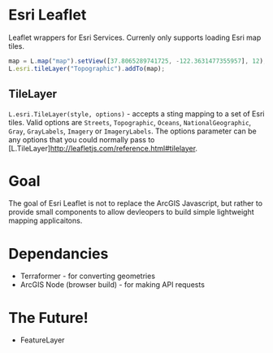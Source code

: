 # Esri Leaflet

Leaflet wrappers for Esri Services. Currenly only supports loading Esri map tiles.

```js
map = L.map("map").setView([37.8065289741725, -122.3631477355957], 12);
L.esri.tileLayer("Topographic").addTo(map);
```

## TileLayer

`L.esri.TileLayer(style, options)` - accepts a sting mapping to a set of Esri tiles. Valid options are `Streets`, `Topographic`, `Oceans`, `NationalGeographic`, `Gray`, `GrayLabels`, `Imagery` or `ImageryLabels`. The options parameter can be any options that you could normally pass to [L.TileLayer]http://leafletjs.com/reference.html#tilelayer.

# Goal

The goal of Esri Leaflet is not to replace the ArcGIS Javascript, but rather to provide small components to allow devleopers to build simple lightweight mapping applicaitons.

# Dependancies
* Terraformer - for converting geometries
* ArcGIS Node (browser build) - for making API requests

# The Future!
* FeatureLayer